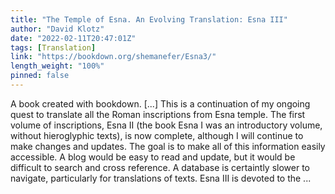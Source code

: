 ```yaml
---
title: "The Temple of Esna. An Evolving Translation: Esna III"
author: "David Klotz"
date: "2022-02-11T20:47:01Z"
tags: [Translation]
link: "https://bookdown.org/shemanefer/Esna3/"
length_weight: "100%"
pinned: false
---
```


A book created with bookdown. [...] This is a continuation of my ongoing quest to translate all the Roman inscriptions from Esna temple. The first volume of inscriptions, Esna II (the book Esna I was an introductory volume, without hieroglyphic texts), is now complete, although I will continue to make changes and updates. The goal is to make all of this information easily accessible. A blog would be easy to read and update, but it would be difficult to search and cross reference. A database is certaintly slower to navigate, particularly for translations of texts. Esna III is devoted to the ...
